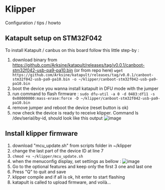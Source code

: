# Klipper
Configuration / tips / howto

## Katapult setup on STM32F042

To install Katapult / canbus on this board follow this little step-by :
1. download binary from https://github.com/Arksine/katapult/releases/tag/v0.0.1/canboot-stm32f042-usb-pa9-pa10.bin (or from repo here)
   `wget https://github.com/Arksine/katapult/releases/tag/v0.0.1/canboot-stm32f042-usb-pa9-pa10.bin -o ~/klipper/canboot-stm32f042-usb-pa9-pa10.bin`
2. boot the device you wanna install katapult in DFU mode with the jumper
3. run command to flash firmware :
   `sudo dfu-util -a 0 -d 0483:df11 -s 0x08000000:mass-erase:force -D ~/klipper/canboot-stm32f042-usb-pa9-pa10.bin`
4. remove jumper and reboot the device (reset button is ok)
5. now check the device is ready to receive klipper. Command ls /dev/serial/by-id, should look like this output
   ![image](https://github.com/user-attachments/assets/df7b7081-4174-49f2-825e-2d5dfad15976)

## Install klipper firmware
1. download "mcu_update.sh" from scripts folder in ~/klipper
2. change the last part of the device ID at line 7
3. `chmod +x ~/klipper/mcu_update.sh`
4. when the menuconfig display, set settings as bellow :
   ![image](https://github.com/user-attachments/assets/d52d0706-2fa4-460a-8dce-045c26612cf4)
5. Go to the optional features and keep only the first 3 one and last one
6. Press "Q" to quit and save
7. klipper compile and if all is ok, hit enter to start flashing
8. katapult is called to upload firmware, and voilà...
